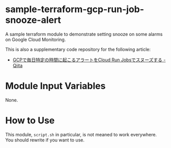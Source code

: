 # sample-terraform-gcp-run-job-snooze-alert

A sample terraform module to demonstrate setting snooze on
some alarms on Google Cloud Monitoring.

This is also a supplementary code repository for the following article:

- [GCPで毎日特定の時間に起こるアラートをCloud Run Jobsでスヌーズする - Qiita](https://qiita.com/progrhyme/items/5d055e129a0b661a1f02)

# Module Input Variables

None.

# How to Use

This module, `script.sh` in particular, is not meaned to work everywhere.  
You should rewrite if you want to use.
